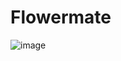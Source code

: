 # Flowermate
![image](https://user-images.githubusercontent.com/104687767/166608226-8f124400-1435-4a89-899b-d6a59020b93e.png)
